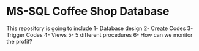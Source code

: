 # MS-SQL Coffee Shop Database

This repository is going to include 
  1- Database design
  2- Create Codes 
  3- Trigger Codes
  4- Views 
  5- 5 different procedures 
  6- How can we monitor the profit? 
